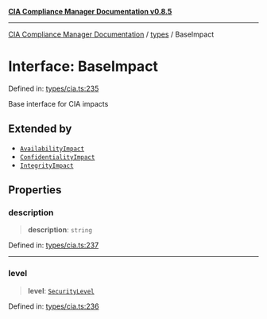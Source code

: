[**CIA Compliance Manager Documentation v0.8.5**](../../README.md)

***

[CIA Compliance Manager Documentation](../../modules.md) / [types](../README.md) / BaseImpact

# Interface: BaseImpact

Defined in: [types/cia.ts:235](https://github.com/Hack23/cia-compliance-manager/blob/b7c3bc9644fb5b9d82b5b184ba290206da25104b/src/types/cia.ts#L235)

Base interface for CIA impacts

## Extended by

- [`AvailabilityImpact`](AvailabilityImpact.md)
- [`ConfidentialityImpact`](ConfidentialityImpact.md)
- [`IntegrityImpact`](IntegrityImpact.md)

## Properties

### description

> **description**: `string`

Defined in: [types/cia.ts:237](https://github.com/Hack23/cia-compliance-manager/blob/b7c3bc9644fb5b9d82b5b184ba290206da25104b/src/types/cia.ts#L237)

***

### level

> **level**: [`SecurityLevel`](../../index/type-aliases/SecurityLevel.md)

Defined in: [types/cia.ts:236](https://github.com/Hack23/cia-compliance-manager/blob/b7c3bc9644fb5b9d82b5b184ba290206da25104b/src/types/cia.ts#L236)

